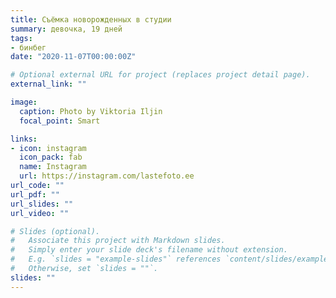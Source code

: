 ```yaml
---
title: Съёмка новорожденных в студии
summary: девочка, 19 дней
tags:
- бинбег
date: "2020-11-07T00:00:00Z"

# Optional external URL for project (replaces project detail page).
external_link: ""

image:
  caption: Photo by Viktoria Iljin
  focal_point: Smart

links:
- icon: instagram
  icon_pack: fab
  name: Instagram
  url: https://instagram.com/lastefoto.ee
url_code: ""
url_pdf: ""
url_slides: ""
url_video: ""

# Slides (optional).
#   Associate this project with Markdown slides.
#   Simply enter your slide deck's filename without extension.
#   E.g. `slides = "example-slides"` references `content/slides/example-slides.md`.
#   Otherwise, set `slides = ""`.
slides: ""
---
```


